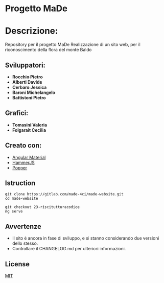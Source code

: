 # Progetto MaDe

# Descrizione:
Repository per il progetto MaDe
Realizzazione di un sito web, per il riconoscimento della flora del monte Baldo

## Sviluppatori:
* **Rocchio Pietro**
* **Alberti Davide**
* **Cerbaro Jessica**
* **Baroni Michelangelo**
* **Battistoni Pietro**

## Grafici:
* **Tomasini Valeria**
* **Folgarait Cecilia**

## Creato con:
 * [Angular Material](https://material.angular.io/)
 * [HammerJS](https://hammerjs.github.io/)
 * [Popper](https://popper.js.org/)

## Istruction
```
git clone https://gitlab.com/made-4ci/made-website.git
cd made-website

git checkout 23-riscitutturacodice
ng serve
```

## Avvertenze
- Il sito è ancora in fase di sviluppo, e si stanno considerando due versioni dello stesso.
- Controllare il CHANGELOG.md per ulteriori informazioni.

## License
[MIT](https://choosealicense.com/licenses/mit/)